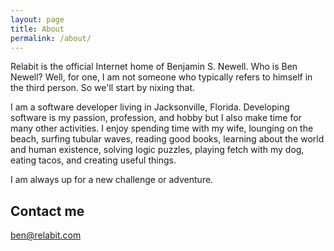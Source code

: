 ```yaml
---
layout: page
title: About
permalink: /about/
---
```

Relabit is the official Internet home of Benjamin S. Newell. Who is Ben Newell? Well, for one, I am not someone who typically refers to himself in the third person. So we'll start by nixing that.

I am a software developer living in Jacksonville, Florida. Developing software is my passion, profession, and hobby but I also make time for many other activities. I enjoy spending time with my wife, lounging on the beach, surfing tubular waves, reading good books, learning about the world and human existence, solving logic puzzles, playing fetch with my dog, eating tacos, and creating useful things. 

I am always up for a new challenge or adventure. 
 
 
## Contact me

[ben@relabit.com](mailto:ben@relabit.com)
